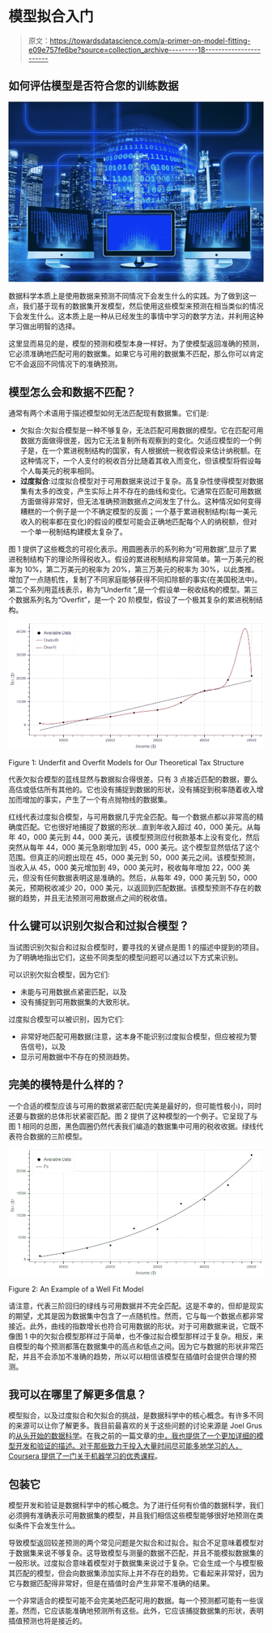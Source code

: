 # 模型拟合入门

> 原文：<https://towardsdatascience.com/a-primer-on-model-fitting-e09e757fe6be?source=collection_archive---------18----------------------->

## 如何评估模型是否符合您的训练数据

![](img/627be469e0f00805dce5d7f0549f4c00.png)

数据科学本质上是使用数据来预测不同情况下会发生什么的实践。为了做到这一点，我们基于现有的数据集开发模型，然后使用这些模型来预测在相当类似的情况下会发生什么。这本质上是一种从已经发生的事情中学习的数学方法，并利用这种学习做出明智的选择。

这里显而易见的是，模型的预测和模型本身一样好。为了使模型返回准确的预测，它必须准确地匹配可用的数据集。如果它与可用的数据集不匹配，那么你可以肯定它不会返回不同情况下的准确预测。

## 模型怎么会和数据不匹配？

通常有两个术语用于描述模型如何无法匹配现有数据集。它们是:

*   欠拟合:欠拟合模型是一种不够复杂，无法匹配可用数据的模型。它在匹配可用数据方面做得很差，因为它无法复制所有观察到的变化。欠适应模型的一个例子是，在一个累进税制结构的国家，有人根据统一税收假设来估计纳税额。在这种情况下，一个人支付的税收百分比随着其收入而变化，但该模型将假设每个人每美元的税率相同。
*   **过度拟合**:过度拟合模型对于可用数据来说过于复杂。高复杂性使得模型对数据集有太多的改变，产生实际上并不存在的曲线和变化。它通常在匹配可用数据方面做得非常好，但无法准确预测数据点之间发生了什么。这种情况如何变得糟糕的一个例子是一个不确定模型的反面；一个基于累进税制结构(每一美元收入的税率都在变化)的假设的模型可能会正确地匹配每个人的纳税额，但对一个单一税制结构建模太复杂了。

图 1 提供了这些概念的可视化表示。用圆圈表示的系列称为“可用数据”,显示了累进税制结构下的理论所得税收入。假设的累进税制结构非常简单。第一万美元的税率为 10%，第二万美元的税率为 20%，第三万美元的税率为 30%，以此类推。增加了一点随机性，复制了不同家庭能够获得不同扣除额的事实(在美国税法中)。第二个系列用蓝线表示，称为“Underfit ”,是一个假设单一税收结构的模型。第三个数据系列名为“Overfit”，是一个 20 阶模型，假设了一个极其复杂的累进税制结构。

![](img/54bdf6bba47e0752b565effa198e547a.png)

Figure 1: Underfit and Overfit Models for Our Theoretical Tax Structure

代表欠拟合模型的蓝线显然与数据拟合得很差。只有 3 点接近匹配的数据，要么高估或低估所有其他的。它也没有捕捉到数据的形状，没有捕捉到税率随着收入增加而增加的事实，产生了一个有点抛物线的数据集。

红线代表过度拟合模型，与可用数据几乎完全匹配。每一个数据点都以非常高的精确度匹配。它也很好地捕捉了数据的形状…直到年收入超过 40，000 美元。从每年 40，000 美元到 44，000 美元，该模型预测应付税款基本上没有变化，然后突然从每年 44，000 美元急剧增加到 45，000 美元。这个模型显然低估了这个范围。但真正的问题出现在 45，000 美元到 50，000 美元之间。该模型预测，当收入从 45，000 美元增加到 49，000 美元时，税收每年增加 22，000 美元，但没有任何数据表明这是准确的。然后，从每年 49，000 美元到 50，000 美元，预期税收减少 20，000 美元，以返回到匹配数据。该模型预测不存在的数据的趋势，并且无法预测可用数据点之间的税收值。

## 什么键可以识别欠拟合和过拟合模型？

当试图识别欠拟合和过拟合模型时，要寻找的关键点是图 1 的描述中提到的项目。为了明确地指出它们，这些不同类型的模型问题可以通过以下方式来识别。

可以识别欠拟合模型，因为它们:

*   未能与可用数据点紧密匹配，以及
*   没有捕捉到可用数据集的大致形状。

过度拟合模型可以被识别，因为它们:

*   非常好地匹配可用数据(注意，这本身不能识别过度拟合模型，但应被视为警告信号)，以及
*   显示可用数据中不存在的预测趋势。

## 完美的模特是什么样的？

一个合适的模型应该与可用的数据紧密匹配(完美是最好的，但可能性极小)，同时还要与数据的总体形状紧密匹配。图 2 提供了这种模型的一个例子。它呈现了与图 1 相同的总图，黑色圆圈仍然代表我们编造的数据集中可用的税收收据。绿线代表符合数据的三阶模型。

![](img/1462a97892797e378c39b8ef1b197ea1.png)

Figure 2: An Example of a Well Fit Model

请注意，代表三阶回归的绿线与可用数据并不完全匹配。这是不幸的，但却是现实的期望，尤其是因为数据集中包含了一点随机性。然而，它与每一个数据点都非常接近。此外，曲线的指数增长也符合可用数据的形状。对于可用数据来说，它既不像图 1 中的欠拟合模型那样过于简单，也不像过拟合模型那样过于复杂。相反，来自模型的每个预测都落在数据集中的高点和低点之间。因为它与数据的形状非常匹配，并且不会添加不准确的趋势，所以可以相信该模型在插值时会提供合理的预测。

## 我可以在哪里了解更多信息？

模型拟合，以及过度拟合和欠拟合的挑战，是数据科学中的核心概念。有许多不同的来源可以让你了解更多。我目前最喜欢的关于这些问题的讨论来源是 Joel Grus 的[从头开始的数据科学](https://www.amazon.com/gp/product/1492041130/ref=as_li_tl?ie=UTF8&camp=1789&creative=9325&creativeASIN=1492041130&linkCode=as2&tag=petergrantpub-20&linkId=0f4bc5e74e939af8ebf709da66ab294c)。在我之前的一篇文章的[中，我也提供了一个更加详细的模型开发和验证的描述。对于那些致力于投入大量时间尽可能多地学习的人，Coursera 提供了一门关于机器学习的](/automating-scientific-data-analysis-part-4-110d14421527)[优秀课程](https://www.coursera.org/learn/machine-learning?utm_source=gg&utm_medium=sem&utm_content=07-StanfordML-US&campaignid=685340575&adgroupid=52515609594&device=c&keyword=machine%20learning%20mooc&matchtype=b&network=g&devicemodel=&adpostion=1t1&creativeid=243289762946&hide_mobile_promo&gclid=Cj0KCQjwjrvpBRC0ARIsAFrFuV-VCvYRpwr-Y7o3M8BuKljdblU_zd2WEs7l9OLfHtWBQeQ5JwGv6rQaAvoMEALw_wcB)。

## 包装它

模型开发和验证是数据科学中的核心概念。为了进行任何有价值的数据科学，我们必须拥有准确表示可用数据集的模型，并且我们相信这些模型能够很好地预测在类似条件下会发生什么。

导致模型返回较差预测的两个常见问题是欠拟合和过拟合。拟合不足意味着模型对于数据集来说不够复杂。这导致模型与测量的数据不匹配，并且不能模拟数据集的一般形状。过度拟合意味着模型对于数据集来说过于复杂。它会生成一个与模型极其匹配的模型，但会向数据集添加实际上并不存在的趋势。它看起来非常好，因为它与数据匹配得非常好，但是在插值时会产生非常不准确的结果。

一个非常适合的模型可能不会完美地匹配可用的数据。每一个预测都可能有一些误差。然而，它应该能准确地预测所有这些。此外，它应该捕捉数据集的形状，表明插值预测也将是接近的。